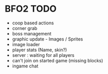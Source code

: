 BFO2 TODO
====
* coop based actions
* corner grab
* boss management
* graphic update - Images / Sprites
* image loader
* player stats (Name, skin?)
* server : waiting for all players
* can't join on started game (missing blocks)
* ingame chat